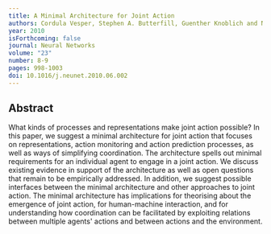 ```yaml
---
title: A Minimal Architecture for Joint Action
authors: Cordula Vesper, Stephen A. Butterfill, Guenther Knoblich and Natalie Sebanz
year: 2010
isForthcoming: false
journal: Neural Networks
volume: "23"
number: 8-9
pages: 998-1003
doi: 10.1016/j.neunet.2010.06.002
---
```


## Abstract

What kinds of processes and representations make joint action possible? In this paper, we suggest a minimal architecture for joint action that focuses on representations, action monitoring and action prediction processes, as well as ways of simplifying coordination. The architecture spells out minimal requirements for an individual agent to engage in a joint action. We discuss existing evidence in support of the architecture as well as open questions that remain to be empirically addressed. In addition, we suggest possible interfaces between the minimal architecture and other approaches to joint action. The minimal architecture has implications for theorising about the emergence of joint action, for human-machine interaction, and for understanding how coordination can be facilitated by exploiting relations between multiple agents' actions and between actions and the environment.


